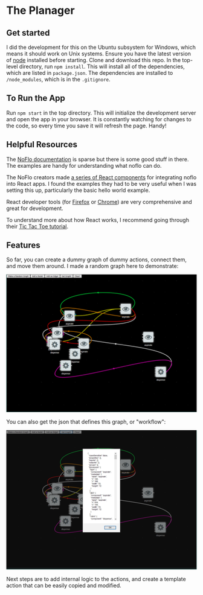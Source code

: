 # The Planager

## Get started
I did the development for this on the Ubuntu subsystem for Windows, which means it should work on Unix systems. Ensure you have the latest version of [node](https://nodejs.org/en/) installed before starting. Clone and download this repo. In the top-level directory, run `npm install`. This will install all of the dependencies, which are listed in `package.json`. The dependencies are installed to `/node_modules`, which is in the `.gitignore`.

## To Run the App
Run `npm start` in the top directory. This will initialize the development server and open the app in your browser. It is constantly watching for changes to the code, so every time you save it will refresh the page. Handy!

## Helpful Resources

The [NoFlo documentation](https://noflojs.org/) is sparse but there is some good stuff in there. The examples are handy for understanding what noflo can do.

The NoFlo creators made [a series of React components](https://github.com/flowhub/the-graph) for integrating noflo into React apps. I found the examples they had to be very useful when I was setting this up, particularly the basic hello world example.

React developer tools (for [Firefox](https://addons.mozilla.org/en-US/firefox/addon/react-devtools/) or [Chrome](https://chrome.google.com/webstore/detail/react-developer-tools/fmkadmapgofadopljbjfkapdkoienihi)) are very comprehensive and great for development.

To understand more about how React works, I recommend going through their [Tic Tac Toe tutorial](https://reactjs.org/tutorial/tutorial.html).

## Features

So far, you can create a dummy graph of dummy actions, connect them, and move them around. I made a random graph here to demonstrate:

![graph](pics/graph.png)

 You can also get the json that defines this graph, or "workflow":

![graph json](pics/graph_json.png)

Next steps are to add internal logic to the actions, and create a template action that can be easily copied and modified.